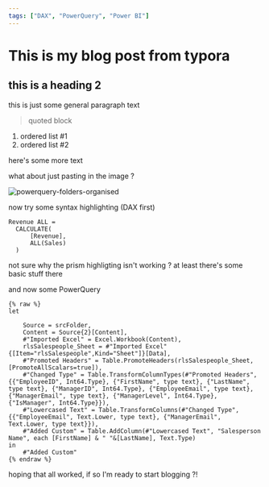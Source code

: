 ```yaml
---
tags: ["DAX", "PowerQuery", "Power BI"]
---
```

# This is my blog post from typora

## this is a heading 2 

this is just some general paragraph text

> quoted block

1. ordered list #1
2. ordered list #2

here's some more text

what about just pasting in the image ?


![powerquery-folders-organised](https://user-images.githubusercontent.com/16735754/148005665-8ef61014-12a1-452f-9822-36e088174fe0.png)

now try some syntax highlighting (DAX first)

```dax
Revenue ALL = 
  CALCULATE(
      [Revenue],
      ALL(Sales)
  )
```
not sure why the prism highligting isn't working ? at least there's some basic stuff there

and now some PowerQuery
```powerquery
{% raw %}
let

    Source = srcFolder,
    Content = Source{2}[Content],
    #"Imported Excel" = Excel.Workbook(Content),
    rlsSalespeople_Sheet = #"Imported Excel"{[Item="rlsSalespeople",Kind="Sheet"]}[Data],
    #"Promoted Headers" = Table.PromoteHeaders(rlsSalespeople_Sheet, [PromoteAllScalars=true]),
    #"Changed Type" = Table.TransformColumnTypes(#"Promoted Headers",{{"EmployeeID", Int64.Type}, {"FirstName", type text}, {"LastName", type text}, {"ManagerID", Int64.Type}, {"EmployeeEmail", type text}, {"ManagerEmail", type text}, {"ManagerLevel", Int64.Type}, {"IsManager", Int64.Type}}),
    #"Lowercased Text" = Table.TransformColumns(#"Changed Type",{{"EmployeeEmail", Text.Lower, type text}, {"ManagerEmail", Text.Lower, type text}}),
    #"Added Custom" = Table.AddColumn(#"Lowercased Text", "Salesperson Name", each [FirstName] & " "&[LastName], Text.Type)
in
    #"Added Custom"
{% endraw %}
```

hoping that all worked, if so I'm ready to start blogging ?!
